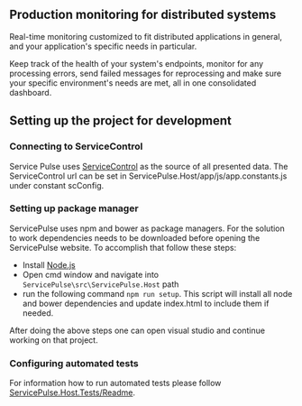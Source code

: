 ## Production monitoring for distributed systems
Real-time monitoring customized to fit distributed applications in general, and your application's specific needs in particular.
 
Keep track of the health of your system's endpoints, monitor for any processing errors, send failed messages for reprocessing and make sure your specific environment's needs are met, all in one consolidated dashboard.

## Setting up the project for development

### Connecting to ServiceControl

Service Pulse uses [ServiceControl](http://github.com/Particular/ServiceControl) as the source of all presented data.  The ServiceControl url can be set in ServicePulse.Host/app/js/app.constants.js under constant scConfig.

### Setting up package manager

ServicePulse uses npm and bower as package managers. For the solution to work dependencies needs to be downloaded before opening the ServicePulse website. To accomplish that follow these steps:
 - Install [Node.js](https://nodejs.org/en/download/)
 - Open cmd window and navigate into `ServicePulse\src\ServicePulse.Host` path
 - run the following command `npm run setup`. This script will install all node and bower dependencies and update index.html to include them if needed.

After doing the above steps one can open visual studio and continue working on that project.

### Configuring automated tests

For information how to run automated tests please follow [ServicePulse.Host.Tests/Readme](https://github.com/Particular/ServicePulse/blob/master/src/ServicePulse.Host.Tests/README.md).
